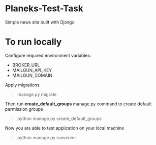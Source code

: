 # Planeks-Test-Task
Simple news site built with Django

# To run locally
Configure required environment variables:
+ BROKER_URL
+ MAILGUN_API_KEY
+ MAILGUN_DOMAIN

Apply migrations
>manage.py migrate

Then run **create_default_groups** manage.py command to create default permission groups
> python manage.py create_default_groups

Now you are able to test application on your local machine
>python manage.py runserver
